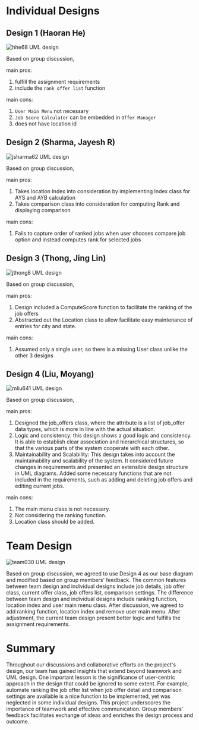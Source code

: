 # Individual Designs

## Design 1 (Haoran He)
![hhe68 UML design](../Images/Haoran_UML_image.png)

Based on group discussion, 

main pros: 
1. fulfill the assignment requirements
2. include the `rank offer list` function

main cons: 
1. `User Main Menu` not necessary
2. `Job Score Calculator` can be embedded in `Offer Manager`
3. does not have location id


## Design 2 (Sharma, Jayesh R)
![jsharma62 UML design](../Images/Jayesh_UML_image.png)

Based on group discussion, 

main pros:
1. Takes location Index into consideration by implementing Index class for AYS and AYB calculation
2. Takes comparison class into consideration for computing Rank and displaying comparison

main cons:
1. Fails to capture order of ranked jobs when user chooses compare job option and instead computes rank for selected jobs


## Design 3 (Thong, Jing Lin)
![jthong8 UML design](../Images/JingLin_UML_image.png)

Based on group discussion, 

main pros:
1. Design included a ComputeScore function to facilitate the ranking of the job offers
2. Abstracted out the Location class to allow facilitate easy maintenance of entries for city and state.

main cons:
1. Assumed only a single user, so there is a missing User class unlike the other 3 designs


## Design 4 (Liu, Moyang)
![mliu641 UML design](../Images/Moyang_UML_image.png)

Based on group discussion, 

main pros:
1. Designed the job_offers class, where the attribute is a list of job_offer data types, which is more in line with the actual situation.
2. Logic and consistency: this design shows a good logic and consistency. It is able to establish clear association and hierarchical structures, so that the various parts of the system cooperate with each other.
3. Maintainability and Scalability: This design takes into account the maintainability and scalability of the system. It considered future changes in requirements and presented an extensible design structure in UML diagrams. Added some necessary functions that are not included in the requirements, such as adding and deleting job offers and editing current jobs.
   
main cons:
1. The main menu class is not necessary.
2. Not considering the ranking function.
3. Location class should be added.


# Team Design
![team030 UML design](../Images/Team_UML_image.png)

Based on group discussion, we agreed to use Design 4 as our base diagram and modified based on group members' feedback. The common features between team design and individual designs include job details, job offer class, current offer class, job offers list, comparison settings. The difference between team design and individual designs include ranking function, location index and user main menu class. After discussion, we agreed to add ranking function, location index and remove user main menu. After adjustment, the current team design present better logic and fulfills the assignment requirements.


# Summary

Throughout our discussions and collaborative efforts on the project's design, our team has gained insights that extend beyond teamwork and UML design. One important lesson is the significance of user-centric approach in the design that could be ignored to some extent. For example, automate ranking the job offer list when job offer detail and comparison settings are available is a nice function to be implemented, yet was neglected in some individual designs. This project underscores the importance of teamwork and effective communication. Group members' feedback facilitates exchange of ideas and enriches the design process and outcome.